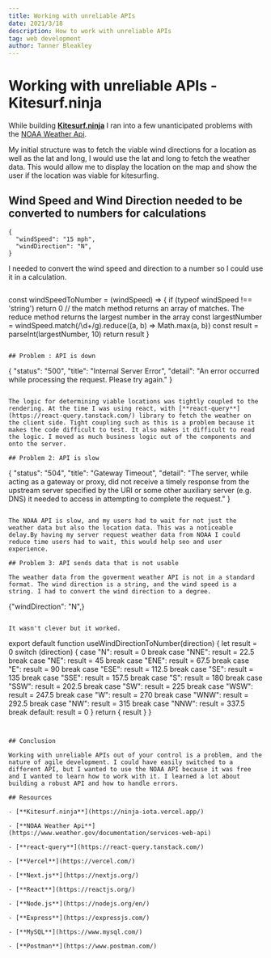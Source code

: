 ```yaml
---
title: Working with unreliable APIs
date: 2021/3/18
description: How to work with unreliable APIs
tag: web development
author: Tanner Bleakley
---
```


# Working with unreliable APIs - Kitesurf.ninja

While building [**Kitesurf.ninja**](https://ninja-iota.vercel.app/) I ran into a few unanticipated problems with the [NOAA Weather Api](https://www.weather.gov/documentation/services-web-api).

My initial structure was to fetch the viable wind directions for a location as well as the lat and long, I would use the lat and long to fetch the weather data. This would allow me to display the location on the map and show the user if the location was viable for kitesurfing.

## Wind Speed and Wind Direction needed to be converted to numbers for calculations

```
{
  "windSpeed": "15 mph",
  "windDirection": "N",
}
```

I needed to convert the wind speed and direction to a number so I could use it in a calculation.

```

```

const windSpeedToNumber = (windSpeed) => {
if (typeof windSpeed !== 'string') return 0
// the match method returns an array of matches. The reduce method returns the largest number in the array
const largestNumber = windSpeed.match(/\d+/g).reduce((a, b) => Math.max(a, b))
const result = parseInt(largestNumber, 10)
return result
}

```

## Problem : API is down

```

{
"status": "500",
"title": "Internal Server Error",
"detail": "An error occurred while processing the request. Please try again."
}

```

The logic for determining viable locations was tightly coupled to the rendering. At the time I was using react, with [**react-query**](https://react-query.tanstack.com/) library to fetch the weather on the client side. Tight coupling such as this is a problem because it makes the code difficult to test. It also makes it difficult to read the logic. I moved as much business logic out of the components and onto the server.

## Problem 2: API is slow

```

{
"status": "504",
"title": "Gateway Timeout",
"detail": "The server, while acting as a gateway or proxy, did not receive a timely response from the upstream server specified by the URI or some other auxiliary server (e.g. DNS) it needed to access in attempting to complete the request."
}

```

The NOAA API is slow, and my users had to wait for not just the weather data but also the location data. This was a noticeable delay.By having my server request weather data from NOAA I could reduce time users had to wait, this would help seo and user experience.

## Problem 3: API sends data that is not usable

The weather data from the goverment weather API is not in a standard format. The wind direction is a string, and the wind speed is a string. I had to convert the wind direction to a degree.

```

{"windDirection": "N",}

```

It wasn't clever but it worked.

```

export default function useWindDirectionToNumber(direction) {
let result = 0
switch (direction) {
case "N":
result = 0
break
case "NNE":
result = 22.5
break
case "NE":
result = 45
break
case "ENE":
result = 67.5
break
case "E":
result = 90
break
case "ESE":
result = 112.5
break
case "SE":
result = 135
break
case "SSE":
result = 157.5
break
case "S":
result = 180
break
case "SSW":
result = 202.5
break
case "SW":
result = 225
break
case "WSW":
result = 247.5
break
case "W":
result = 270
break
case "WNW":
result = 292.5
break
case "NW":
result = 315
break
case "NNW":
result = 337.5
break
default:
result = 0
}
return { result }
}

```


## Conclusion

Working with unreliable APIs out of your control is a problem, and the nature of agile development. I could have easily switched to a different API, but I wanted to use the NOAA API because it was free and I wanted to learn how to work with it. I learned a lot about building a robust API and how to handle errors.

## Resources

- [**Kitesurf.ninja**](https://ninja-iota.vercel.app/)

- [**NOAA Weather Api**](https://www.weather.gov/documentation/services-web-api)

- [**react-query**](https://react-query.tanstack.com/)

- [**Vercel**](https://vercel.com/)

- [**Next.js**](https://nextjs.org/)

- [**React**](https://reactjs.org/)

- [**Node.js**](https://nodejs.org/en/)

- [**Express**](https://expressjs.com/)

- [**MySQL**](https://www.mysql.com/)

- [**Postman**](https://www.postman.com/)

```

```

```

```

```
